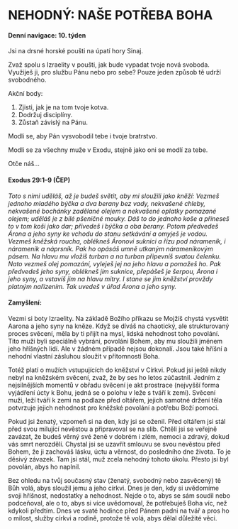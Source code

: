 # NEHODNÝ: NAŠE POTŘEBA BOHA

#### Denní navigace: 10. týden

Jsi na drsné horské poušti na úpatí hory Sinaj.

Zvaž spolu s Izraelity v poušti, jak bude vypadat tvoje nová svoboda. Využiješ ji, pro službu Pánu nebo pro sebe? Pouze jeden způsob tě udrží svobodného.

Akční body:
1. Zjisti, jak je na tom tvoje kotva.
2. Dodržuj disciplíny.
3. Zůstaň závislý na Pánu.

Modli se, aby Pán vysvobodil tebe i tvoje bratrstvo.

Modli se za všechny muže v Exodu, stejně jako oni se modlí za tebe.

Otče náš...

#### Exodus 29:1–9 (ČEP)
*Toto s nimi uděláš, až je budeš světit, aby mi sloužili jako kněží: Vezmeš jednoho mladého býčka a dva berany bez vady, nekvašené chleby, nekvašené bochánky zadělané olejem a nekvašené oplatky pomazané olejem; uděláš je z bílé pšeničné mouky. Dáš to do jednoho koše a přineseš to v tom koši jako dar; přivedeš i býčka a oba berany. Potom předvedeš Árona a jeho syny ke vchodu do stanu setkávání a omyješ je vodou. Vezmeš kněžská roucha, oblékneš Áronovi suknici a řízu pod nárameník, i nárameník a náprsník. Pak ho opásáš umně utkaným nárameníkovým pásem. Na hlavu mu vložíš turban a na turban připevníš svatou čelenku. Nato vezmeš olej pomazání, vyleješ jej na jeho hlavu a pomažeš ho. Pak předvedeš jeho syny, oblékneš jim suknice, přepášeš je šerpou, Árona i jeho syny, a vstavíš jim na hlavu mitry. I stane se jim kněžství provždy platným nařízením. Tak uvedeš v úřad Árona a jeho syny.*

#### Zamyšlení:
Vezmi si boty Izraelity. Na základě Božího příkazu se Mojžíš chystá vysvětit Aarona a jeho syny na kněze. Když se díváš na chaotický, ale strukturovaný proces svěcení, měla by ti přijít na mysl, lidská nehodnost toho povolání. Tito muži byli speciálně vybráni, povoláni Bohem, aby mu sloužili jménem jeho hříšných lidí. Ale v žádném případě nejsou dokonalí. Jsou také hříšní a nehodní vlastní zásluhou sloužit v přítomnosti Boha.

Totéž platí o mužích vstupujících do kněžství v Církvi. Pokud jsi ještě nikdy nebyl na kněžském svěcení, zvaž, že by ses ho letos zúčastnil. Jedním z nejsilnějších momentů v obřadu svěcení je akt prostrace (nejvyšší forma vyjádření úcty k Bohu, jedná se o polohu v leže s tváří k zemi).  Svěcení muži, leží tváří k zemi na podlaze před oltářem, jejich samotné držení těla potvrzuje jejich nehodnost pro kněžské povolání a potřebu Boží pomoci.

Pokud jsi ženatý, vzpomeň si na den, kdy jsi se oženil. Před oltářem jsi stál před svou milující nevěstou a připravoval se na slib. Chtěli jsi se veřejně zavázat, že budeš věrný své ženě v dobrém i zlém, nemoci a zdravý, dokud vás smrt nerozdělí. Chystal jsi se uzavřít smlouvu se svou nevěstou před Bohem, že ji zachováš lásku, úctu a věrnost, do posledního dne života. To je děsivý závazek. Tam jsi stál, muž zcela nehodný tohoto úkolu. Přesto jsi byl povolán, abys ho naplnil.

Bez ohledu na tvůj současný stav (ženatý, svobodný nebo zasvěcený) tě Bůh volá, abys sloužil jemu a jeho církvi. Dnes je den, kdy si uvědomíme svoji hříšnost, nedostatky a nehodnost. Nejde o to, abys se sám soudil nebo podceňoval, ale o to, abys si více uvědomoval, že potřebuješ Boha víc, než kdykoli předtím. Dnes ve svaté hodince před Pánem padni na tvář a pros ho o milost, služby církvi a rodině, protože tě volá, abys dělal důležité věci.
